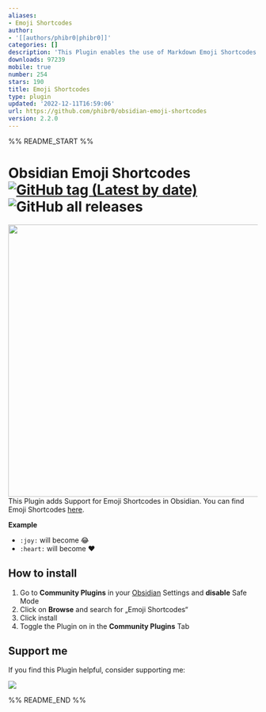 ```yaml
---
aliases:
- Emoji Shortcodes
author:
- '[[authors/phibr0|phibr0]]'
categories: []
description: 'This Plugin enables the use of Markdown Emoji Shortcodes :smile:'
downloads: 97239
mobile: true
number: 254
stars: 190
title: Emoji Shortcodes
type: plugin
updated: '2022-12-11T16:59:06'
url: https://github.com/phibr0/obsidian-emoji-shortcodes
version: 2.2.0
---
```


%% README_START %%

# Obsidian Emoji Shortcodes [![GitHub tag (Latest by date)](https://img.shields.io/github/v/tag/phibr0/obsidian-emoji-shortcodes)](https://github.com/phibr0/obsidian-emoji-shortcodes/releases) ![GitHub all releases](https://img.shields.io/github/downloads/phibr0/obsidian-emoji-shortcodes/total)

<img align="right" width="550" src="https://user-images.githubusercontent.com/59741989/129605183-1295bfbb-760d-4b45-bf94-452f38f2b54c.gif">

This Plugin adds Support for Emoji Shortcodes in Obsidian. You can find Emoji Shortcodes [here](https://emojipedia.org/).

**Example**

- `:joy:` will become 😂
- `:heart:` will become :heart:

## How to install

1. Go to **Community Plugins** in your [Obsidian](https://www.obsidian.md) Settings and **disable** Safe Mode
2. Click on **Browse** and search for „Emoji Shortcodes“
3. Click install
4. Toggle the Plugin on in the **Community Plugins** Tab

## Support me

If you find this Plugin helpful, consider supporting me:

<a href="https://www.buymeacoffee.com/phibr0"><img src="https://img.buymeacoffee.com/button-api/?text=Buy me a coffee&emoji=&slug=phibr0&button_colour=5F7FFF&font_colour=ffffff&font_family=Inter&outline_colour=000000&coffee_colour=FFDD00"></a>



%% README_END %%